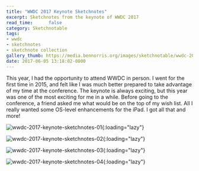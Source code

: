 ```yaml
---
title: "WWDC 2017 Keynote Sketchnotes"
excerpt: Sketchnotes from the keynote of WWDC 2017
read_time:      false
category: Sketchnotable
tags:
- wwdc
- sketchnotes
- sketchnote collection
gallery_thumb: https://media.bennorris.org/images/sketchnotable/wwdc-2017/wwdc-2017-keynote-sketchnotes-01.jpg
date: 2017-06-05 13:18:02-0800
---
```


This year, I had the opportunity to attend WWDC in person. I went for the first time in 2015, and felt like I was much better prepared to take advantage of my time at the conference. The keynote is always exciting, but this year was one of the most exciting for me in a while. Before going to the conference, a friend asked me what would be on the top of my wish list. All I really wanted some OS-level enhancements for the iPad. I got all that and more!

![wwdc-2017-keynote-sketchnotes-01](https://media.bennorris.org/images/sketchnotable/wwdc-2017/wwdc-2017-keynote-sketchnotes-01.jpg){:loading="lazy"}

![wwdc-2017-keynote-sketchnotes-02](https://media.bennorris.org/images/sketchnotable/wwdc-2017/wwdc-2017-keynote-sketchnotes-02.jpg){:loading="lazy"}

![wwdc-2017-keynote-sketchnotes-03](https://media.bennorris.org/images/sketchnotable/wwdc-2017/wwdc-2017-keynote-sketchnotes-03.jpg){:loading="lazy"}

![wwdc-2017-keynote-sketchnotes-04](https://media.bennorris.org/images/sketchnotable/wwdc-2017/wwdc-2017-keynote-sketchnotes-04.jpg){:loading="lazy"}
